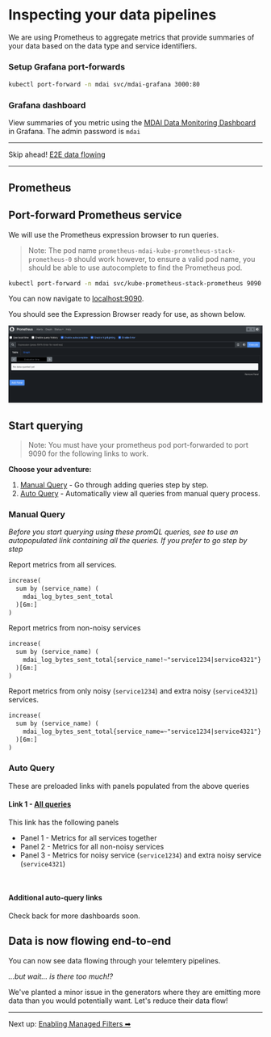 # Inspecting your data pipelines

We are using Prometheus to aggregate metrics that provide summaries of your data based on the data type and service identifiers. 

### Setup Grafana port-forwards

```bash
kubectl port-forward -n mdai svc/mdai-grafana 3000:80
```

### Grafana dashboard

View summaries of you metric using the [MDAI Data Monitoring Dashboard](http://localhost:3000/d/de3xf8bc3h6v4b/mdai-data-management?orgId=1&refresh=auto&from=now-5m&to=now) in Grafana. The admin password is `mdai`

----

Skip ahead! [E2E data flowing](#data-is-now-flowing-end-to-end)

----

## Prometheus

## Port-forward Prometheus service

We will use the Prometheus expression browser to run queries. 

> Note: The pod name `prometheus-mdai-kube-prometheus-stack-prometheus-0` should work however, to ensure a valid pod name, you should be able to use autocomplete to find the Prometheus pod.

```bash
kubectl port-forward -n mdai svc/kube-prometheus-stack-prometheus 9090:9090
```

You can now navigate to [localhost:9090](http://localhost:9090). 

You should see the Expression Browser ready for use, as shown below. 

![prom_expression_browser](../../media/prometheus_expr_window.png)


## Start querying

>Note: You must have your prometheus pod port-forwarded to port 9090 for the following links to work. 

**Choose your adventure:**

1. [Manual Query](#manual-query) - Go through adding queries step by step.
2. [Auto Query](#auto-query) - Automatically view all queries from manual query process.


### Manual Query

*Before you start querying using these promQL queries, see  to use an autopopulated link containing all the queries. If you prefer to go step by step*

Report metrics from all services.

```promql
increase(
  sum by (service_name) (
    mdai_log_bytes_sent_total
  )[6m:]
)
```

Report metrics from non-noisy services

```promql
increase(
  sum by (service_name) (
    mdai_log_bytes_sent_total{service_name!~"service1234|service4321"}
  )[6m:]
)
```


Report metrics from only noisy (`service1234`) and extra noisy (`service4321`) services.

```promql
increase(
  sum by (service_name) (
    mdai_log_bytes_sent_total{service_name=~"service1234|service4321"}
  )[6m:]
)
```

### Auto Query

These are preloaded links with panels populated from the above queries

#### Link 1 - <a href="http://localhost:9090/graph?g0.expr=increase(%0A%20%20sum%20by%20(service_name)%20(%0A%20%20%20%20mdai_log_bytes_sent_total%0A%20%20)%5B6m%3A%5D%0A)&g0.tab=0&g0.display_mode=lines&g0.show_exemplars=0&g0.range_input=15m&g1.expr=increase(%0A%20%20sum%20by%20(service_name)%20(%0A%20%20%20%20mdai_log_bytes_sent_total%7Bservice_name!~%22service1234%7Cservice4321%22%7D%0A%20%20)%5B6m%3A%5D%0A)&g1.tab=0&g1.display_mode=lines&g1.show_exemplars=0&g1.range_input=15m&g2.expr=increase(%0A%20%20sum%20by%20(service_name)%20(%0A%20%20%20%20mdai_log_bytes_sent_total%7Bservice_name%3D~%22service1234%7Cservice4321%22%7D%0A%20%20)%5B6m%3A%5D%0A)&g2.tab=0&g2.display_mode=lines&g2.show_exemplars=0&g2.range_input=15m" target="_blank">All queries</a>

This link has the following panels
* Panel 1 - Metrics for all services together
* Panel 2 - Metrics for all non-noisy services
* Panel 3 - Metrics for noisy service (`service1234`) and extra noisy service (`service4321`)
 
<br />

#### Additional auto-query links

Check back for more dashboards soon.


## Data is now flowing end-to-end

You can now see data flowing through your telemtery pipelines. 

*...but wait... is there too much!?*

We've planted a minor issue in the generators where they are emitting more data than you would potentially want. Let's reduce their data flow!

---- 

Next up: [Enabling Managed Filters ➡](./managed_filters.md)